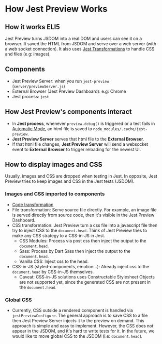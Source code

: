 # How Jest Preview Works

## How it works ELI5

Jest Preview turns JSDOM into a real DOM and users can see it on a browser. It saved the HTML from JSDOM and serve over a web server (with a web socket connection). It also uses [Jest Transformations](https://jestjs.io/docs/code-transformation) to handle CSS and files (e.g: images).

## Components

- Jest Preview Server: when you run `jest-preview` (`server/previewServer.js`)
- External Browser (Jest Preview Dashboard): e.g: Chrome
- Jest process: `jest`

## How Jest Preview's components interact

- In **Jest process**, whenever `preview.debug()` is triggered or a test fails in [Automatic Mode](https://www.jest-preview.com/blog/automatic-mode), an html file is saved to `node_modules/.cache/jest-preview`.
- **Jest Preview Server** serves that html file to the **External Browser**.
- If that html file changes, **Jest Preview Server** will send a websocket event to **External Browser** to trigger reloading for the newest UI.

## How to display images and CSS

Usually, images and CSS are dropped when testing in Jest. In opposite, Jest Preview tries to keep images and CSS in the Jest tests (JSDOM).

### Images and CSS imported to components

- [Code transformation](https://jestjs.io/docs/code-transformation)
- File transformation: Serve source file directly. For example, an image file is served directly from source code, then it's visible in the Jest Preview Dashboard.
- CSS transformation: Jest Preview turn a css file into a javascript file then try to inject CSS to the `document.head`. Think of Jest Preview tries to make any CSS strategy to a CSS-in-JS in Jest.
  - CSS Modules: Process via post css then inject the output to the `document.head`.
  - Sass: Process by Dart Sass then inject the output to the `document.head`.
  - Vanilla CSS: Inject css to the head.
- CSS-in-JS (styled-components, emotion...): Already inject css to the `document.head` by CSS-in-JS themselves.
  - Caveat: CSS-in-JS solutions uses Constructable Stylesheet Objects are not supported yet, since the generated CSS are not present in the `document.head`.

### Global CSS

- Currently, CSS outside a rendered component is handled via `jestPreviewConfigure`. The general approach is to save CSS to a file then Jest Preview Server injects it to the preview on demand. This approach is simple and easy to implement. However, the CSS does not appear in the JSDOM, and it's hard to write tests for it. In the future, we would like to move global CSS to the JSDOM (i.e: `document.head`).
